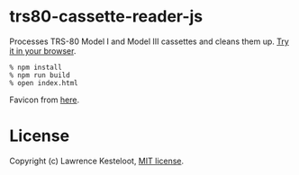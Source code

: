 # trs80-cassette-reader-js

Processes TRS-80 Model I and Model III cassettes and cleans them up.
[Try it in your browser](https://lkesteloot.github.io/trs80-cassette-reader-js/).

    % npm install
    % npm run build
    % open index.html

Favicon from [here](https://www.freefavicon.com/freefavicons/objects/iconinfo/cassette-tape-152-231766.html).

# License

Copyright (c) Lawrence Kesteloot, [MIT license](LICENSE).

